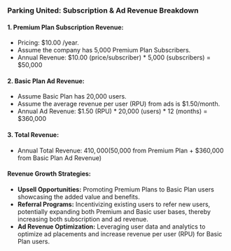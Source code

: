 ### Parking United: Subscription & Ad Revenue Breakdown

#### **1. Premium Plan Subscription Revenue:**

- Pricing: $10.00 /year.
- Assume the company has 5,000 Premium Plan Subscribers.
- Annual Revenue:
  $10.00 (price/subscriber) \* 5,000 (subscribers) = $50,000

#### **2. Basic Plan Ad Revenue:**

- Assume Basic Plan has 20,000 users.
- Assume the average revenue per user (RPU) from ads is $1.50/month.
- Annual Ad Revenue:
  $1.50 (RPU) \* 20,000 (users) \* 12 (months) = $360,000

#### **3. Total Revenue:**

- Annual Total Revenue: $410,000 ($50,000 from Premium Plan + $360,000 from Basic Plan Ad Revenue)

#### **Revenue Growth Strategies:**

- **Upsell Opportunities:** Promoting Premium Plans to Basic Plan users showcasing the added value and benefits.
- **Referral Programs:** Incentivizing existing users to refer new users, potentially expanding both Premium and Basic user bases, thereby increasing both subscription and ad revenue.
- **Ad Revenue Optimization:** Leveraging user data and analytics to optimize ad placements and increase revenue per user (RPU) for Basic Plan users.
